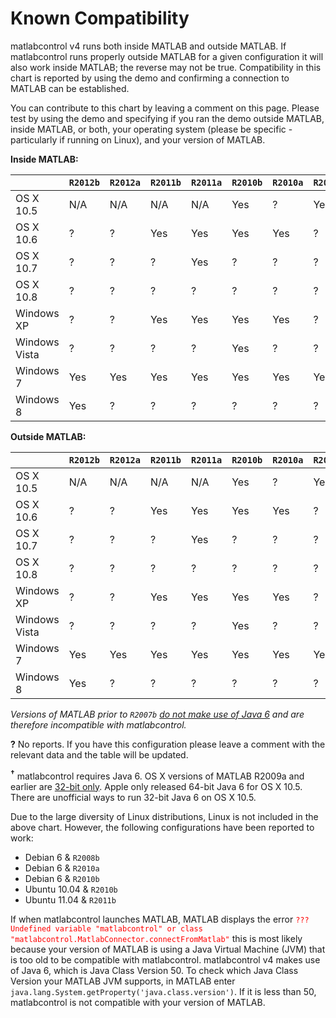 # Known Compatibility #
matlabcontrol v4 runs both inside MATLAB and outside MATLAB. If matlabcontrol runs properly outside MATLAB for a given configuration it will also work inside MATLAB; the reverse may not be true. Compatibility in this chart is reported by using the demo and confirming a connection to MATLAB can be established.

You can contribute to this chart by leaving a comment on this page. Please test by using the demo and specifying if you ran the demo outside MATLAB, inside MATLAB, or both, your operating system (please be specific - particularly if running on Linux), and your version of MATLAB.

**Inside MATLAB:**

|                       | `R2012b` | `R2012a` | `R2011b` | `R2011a` | `R2010b` |`R2010a`|`R2009b`|`R2009a`|`R2008b`|`R2008a`|`R2007b`|
|:----------------------|:---------|:---------|:---------|:---------|:---------|:-------|:-------|:-------|:-------|:-------|:-------|
| OS X 10.5       | N/A           | N/A          | N/A          | N/A          | Yes            | ?             | Yes         | No<sup>†</sup>     | No<sup>†</sup>    | No<sup>†</sup>     | No<sup>†</sup>     |
| OS X 10.6       | ?               | ?               | Yes           | Yes           | Yes           | Yes          | ?              | ?             | ?             | ?             | ?               |
| OS X 10.7       | ?               | ?               | ?               | Yes            | ?               | ?              | ?              | ?             | ?             | ?             | ?               |
| OS X 10.8       | ?               | ?               | ?               | ?               | ?               | ?              | ?              | ?             | ?             | ?             | ?                |
| Windows XP    | ?               | ?               | Yes           | Yes           | Yes           | Yes          | ?              | ?             | ?             | Yes         | Yes            |
| Windows Vista| ?               | ?               | ?               | ?               | Yes           | ?              | ?              | ?             | ?             | ?             | ?               |
| Windows 7      | Yes           | Yes           | Yes           | Yes           | Yes           | Yes          | Yes          | ?             | ?             | Yes         | Yes          |
| Windows 8      | Yes           | ?               | ?               | ?               | ?               | ?              | ?              | ?             | ?             | ?             | ?                |

**Outside MATLAB:**

|                       | `R2012b` | `R2012a` | `R2011b` | `R2011a` | `R2010b` |`R2010a`|`R2009b`|`R2009a`|`R2008b`|`R2008a`|`R2007b`|
|:----------------------|:---------|:---------|:---------|:---------|:---------|:-------|:-------|:-------|:-------|:-------|:-------|
| OS X 10.5       | N/A           | N/A          | N/A           | N/A          | Yes            | ?             | Yes         | No<sup>†</sup>     | No<sup>†</sup>    | No<sup>†</sup>     | No<sup>†</sup>     |
| OS X 10.6       | ?               | ?               | Yes            | Yes           | Yes           | Yes          | ?              | ?             | ?             | ?             | ?               |
| OS X 10.7       | ?               | ?               | ?                | Yes           | ?               | ?              | ?              | ?             | ?             | ?             | ?               |
| OS X 10.8       | ?               | ?               | ?               | ?               | ?               | ?              | ?              | ?             | ?             | ?             | ?                |
| Windows XP    | ?               | ?               | Yes            | Yes           | Yes           | Yes          | ?              | ?             | ?             | Yes         | Yes           |
| Windows Vista| ?               | ?               | ?                | ?               | Yes           | ?              | ?              | ?             | ?             | ?             | ?               |
| Windows 7      | Yes           | Yes           | Yes            | Yes          | Yes          | Yes            | Yes          | ?             | ?             | Yes         | Yes          |
| Windows 8      | Yes           | ?               | ?               | ?               | ?               | ?              | ?              | ?             | ?             | ?             | ?                |

_Versions of MATLAB prior to `R2007b` [do not make use of Java 6](http://www.mathworks.com/support/solutions/en/data/1-1812J/) and are therefore incompatible with matlabcontrol._

**?** No reports. If you have this configuration please leave a comment with the relevant data and the table will be updated.

**<sup>†</sup>** matlabcontrol requires Java 6. OS X versions of MATLAB R2009a and earlier are [32-bit only](http://www.mathworks.com/support/sysreq/release2009a/macintosh.html). Apple only released 64-bit Java 6 for OS X 10.5. There are unofficial ways to run 32-bit Java 6 on OS X 10.5.

Due to the large diversity of Linux distributions, Linux is not included in the above chart. However, the following configurations have been reported to work:
  * Debian 6 & `R2008b`
  * Debian 6 & `R2010a`
  * Debian 6 & `R2010b`
  * Ubuntu 10.04 & `R2010b`
  * Ubuntu 11.04 & `R2011b`

If when matlabcontrol launches MATLAB, MATLAB displays the error <font color='red'><code>??? Undefined variable "matlabcontrol" or class "matlabcontrol.MatlabConnector.connectFromMatlab"</code></font> this is most likely because your version of MATLAB is using a Java Virtual Machine (JVM) that is too old to be compatible with matlabcontrol. matlabcontrol v4 makes use of Java 6, which is Java Class Version 50. To check which Java Class Version your MATLAB JVM supports, in MATLAB enter `java.lang.System.getProperty('java.class.version')`. If it is less than 50, matlabcontrol is not compatible with your version of MATLAB.